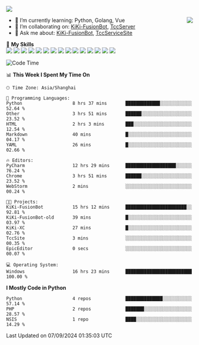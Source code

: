 [![](https://readme-typing-svg.herokuapp.com?size=25&duration=2500&color=8C43EA&vCenter=true&width=200&height=40&lines=Hi+there+%F0%9F%91%8B%F0%9F%8F%BB;I'm+KiKi-XC)](https://git.io/typing-svg)

<a href="#">
  <img align="right" src="https://github-readme-stats.vercel.app/api?username=KiKi-XC&count_private=true&show_icons=true&bg_color=15,f2f7fd,E0EAFC" />
</a>

- 🌱 I’m currently learning: Python, Golang, Vue
- 👯 I’m collaborating on: [KiKi-FusionBot](https://github.com/KiKi-XC/KiKi-FusionBot), [TccServer](https://github.com/Tcc-Items)
- 💬 Ask me about: [KiKi-FusionBot](https://github.com/KiKi-XC/KiKi-FusionBot), [TccServiceSite](https://github.com/KiKi-XC/TccServiceSite)

🌟 **My Skills**  
![](https://img.shields.io/badge/-Python-3e74a2?style=flat-square&logo=Python&logoColor=fff)
![](https://img.shields.io/badge/Go-00ADD8?logo=go&logoColor=fff&style=flat-square)
![](https://img.shields.io/badge/C%2B%2B-00599C?logo=cplusplus&logoColor=fff&style=flat-square)
![](https://img.shields.io/badge/-TypeScript-3178C6?style=flat-square&logo=TypeScript&logoColor=fff)
![](https://img.shields.io/badge/-Vue-4fc08d?style=flat-square&logo=Vue.js&logoColor=fff)
![](https://img.shields.io/badge/Node.js-5FA04E?logo=nodedotjs&logoColor=fff&style=flat-square)
![](https://img.shields.io/badge/HTML5-E34F26?logo=html5&logoColor=fff&style=flat-square)
![](https://img.shields.io/badge/CSS3-1572B6?logo=css3&logoColor=fff&style=flat-square)
![](https://img.shields.io/badge/Django-092E20?logo=django&logoColor=fff&style=flat-square)
![](https://img.shields.io/badge/-FastAPI-009688?style=flat-square&logo=FastAPI&logoColor=fff)
![](https://img.shields.io/badge/-Docker-2496ED?style=flat-square&logo=Docker&logoColor=fff)
![](https://img.shields.io/badge/-MongoDB-47A248?style=flat-square&logo=MongoDB&logoColor=fff)
![](https://img.shields.io/badge/MySQL-4479A1?logo=mysql&logoColor=fff&style=flat-square)
![](https://img.shields.io/badge/Wails-DF0000?logo=wails&logoColor=fff&style=flat-square)
![](https://img.shields.io/badge/Unreal%20Engine-0E1128?logo=unrealengine&logoColor=fff&style=flat-square)

<!--START_SECTION:waka-->
![Code Time](http://img.shields.io/badge/Code%20Time-20%20hrs%2018%20mins-blue)

📊 **This Week I Spent My Time On** 

```text
🕑︎ Time Zone: Asia/Shanghai

💬 Programming Languages: 
Python                   8 hrs 37 mins       █████████████░░░░░░░░░░░░   52.64 % 
Other                    3 hrs 51 mins       ██████░░░░░░░░░░░░░░░░░░░   23.52 % 
HTML                     2 hrs 3 mins        ███░░░░░░░░░░░░░░░░░░░░░░   12.54 % 
Markdown                 40 mins             █░░░░░░░░░░░░░░░░░░░░░░░░   04.17 % 
YAML                     26 mins             █░░░░░░░░░░░░░░░░░░░░░░░░   02.66 % 

🔥 Editors: 
PyCharm                  12 hrs 29 mins      ███████████████████░░░░░░   76.24 % 
Chrome                   3 hrs 51 mins       ██████░░░░░░░░░░░░░░░░░░░   23.52 % 
WebStorm                 2 mins              ░░░░░░░░░░░░░░░░░░░░░░░░░   00.24 % 

🐱‍💻 Projects: 
KiKi-FusionBot           15 hrs 12 mins      ███████████████████████░░   92.81 % 
KiKi-FusionBot-old       39 mins             █░░░░░░░░░░░░░░░░░░░░░░░░   03.97 % 
KiKi-XC                  27 mins             █░░░░░░░░░░░░░░░░░░░░░░░░   02.76 % 
TccSite                  3 mins              ░░░░░░░░░░░░░░░░░░░░░░░░░   00.35 % 
EpicEditor               0 secs              ░░░░░░░░░░░░░░░░░░░░░░░░░   00.07 % 

💻 Operating System: 
Windows                  16 hrs 23 mins      █████████████████████████   100.00 % 
```

**I Mostly Code in Python** 

```text
Python                   4 repos             ██████████████░░░░░░░░░░░   57.14 % 
PHP                      2 repos             ███████░░░░░░░░░░░░░░░░░░   28.57 % 
NSIS                     1 repo              ████░░░░░░░░░░░░░░░░░░░░░   14.29 % 
```




 Last Updated on 07/09/2024 01:35:03 UTC
<!--END_SECTION:waka-->


